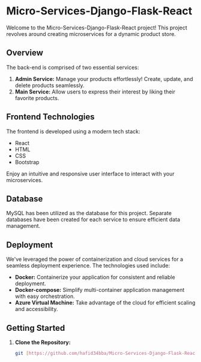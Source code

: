 # Micro-Services-Django-Flask-React

Welcome to the Micro-Services-Django-Flask-React project! This project revolves around creating microservices for a dynamic product store.

## Overview

The back-end is comprised of two essential services:

1. **Admin Service:** Manage your products effortlessly! Create, update, and delete products seamlessly.
2. **Main Service:** Allow users to express their interest by liking their favorite products.

## Frontend Technologies

The frontend is developed using a modern tech stack:

- React
- HTML
- CSS
- Bootstrap

Enjoy an intuitive and responsive user interface to interact with your microservices.

## Database

MySQL has been utilized as the database for this project. Separate databases have been created for each service to ensure efficient data management.


## Deployment

We've leveraged the power of containerization and cloud services for a seamless deployment experience. The technologies used include:

- **Docker:** Containerize your application for consistent and reliable deployment.
- **Docker-compose:** Simplify multi-container application management with easy orchestration.
- **Azure Virtual Machine:** Take advantage of the cloud for efficient scaling and accessibility.

## Getting Started

1. **Clone the Repository:**
   ```bash
   git [https://github.com/hafid34bba/Micro-Services-Django-Flask-React](https://github.com/hafid34bba/Micro-Services-Django-Flask-React).git
